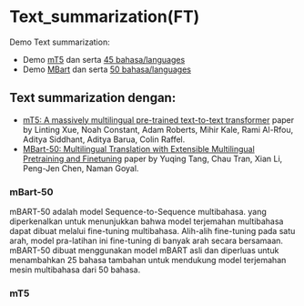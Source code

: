 # Text_summarization(FT)

Demo Text summarization:
- Demo [mT5](https://huggingface.co/spaces/Sultannn/Text_summarization_with-MT5) dan serta [45 bahasa/languages](https://huggingface.co/csebuetnlp/mT5_multilingual_XLSum#benchmarks) 
- Demo [MBart](https://huggingface.co/spaces/Sultannn/Text_summarization_with-MBART) dan serta [50 bahasa/languages](https://huggingface.co/facebook/mbart-large-50#languages-covered)  


## Text summarization dengan:
- [mT5: A massively multilingual pre-trained text-to-text transformer](https://arxiv.org/abs/2010.11934) paper by Linting Xue, Noah Constant, Adam Roberts, Mihir Kale, Rami Al-Rfou, Aditya Siddhant, Aditya Barua, Colin Raffel.
- [MBart-50: Multilingual Translation with Extensible Multilingual Pretraining and Finetuning](https://arxiv.org/abs/2008.00401) paper by Yuqing Tang, Chau Tran, Xian Li, Peng-Jen Chen, Naman Goyal. 

### mBart-50
mBART-50 adalah model Sequence-to-Sequence multibahasa. yang diperkenalkan untuk menunjukkan bahwa model terjemahan multibahasa dapat dibuat melalui fine-tuning multibahasa. Alih-alih fine-tuning pada satu arah, model pra-latihan ini fine-tuning di banyak arah secara bersamaan. mBART-50 dibuat menggunakan model mBART asli dan diperluas untuk menambahkan 25 bahasa tambahan untuk mendukung model terjemahan mesin multibahasa dari 50 bahasa.

### mT5
